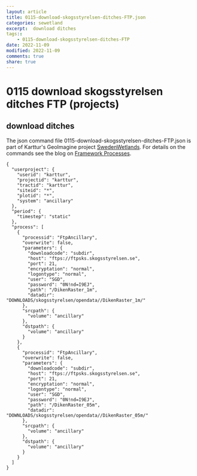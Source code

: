```yaml
---
layout: article
title: 0115-download-skogsstyrelsen-ditches-FTP.json
categories: sewetland
excerpt:  download ditches
tags:: 
    - 0115-download-skogsstyrelsen-ditches-FTP
date: 2022-11-09
modified: 2022-11-09
comments: true
share: true
---
```


# 0115 download skogsstyrelsen ditches FTP (projects)

##  download ditches

The json command file <span class='file'>0115-download-skogsstyrelsen-ditches-FTP.json</span> is part of Karttur's GeoImagine project [<span class='project'>SwedenWetlands</span>](https://karttur.github.io/geoimagine03-proj-wetland-se/index.html). For details on the commands see the blog on [Framework Processes](https://karttur.github.io/geoimagine03-docs-procpack/).

```
{
  "userproject": {
    "userid": "karttur",
    "projectid": "karttur",
    "tractid": "karttur",
    "siteid": "*",
    "plotid": "*",
    "system": "ancillary"
  },
  "period": {
    "timestep": "static"
  },
  "process": [
    {
      "processid": "FtpAncillary",
      "overwrite": false,
      "parameters": {
        "downloadcode": "subdir",
        "host": "ftps://ftpsks.skogsstyrelsen.se",
        "port": 21,
        "encryptation": "normal",
        "logontype": "normal",
        "user": "SGD",
        "password": "0N!nd=I9EJ",
        "path": "/DikenRaster_1m",
        "datadir": "DOWNLOADS/skogsstyrelsen/opendata//DikenRaster_1m/"
      },
      "srcpath": {
        "volume": "ancillary"
      },
      "dstpath": {
        "volume": "ancillary"
      }
    },
    {
      "processid": "FtpAncillary",
      "overwrite": false,
      "parameters": {
        "downloadcode": "subdir",
        "host": "ftps://ftpsks.skogsstyrelsen.se",
        "port": 21,
        "encryptation": "normal",
        "logontype": "normal",
        "user": "SGD",
        "password": "0N!nd=I9EJ",
        "path": "/DikenRaster_05m",
        "datadir": "DOWNLOADS/skogsstyrelsen/opendata//DikenRaster_05m/"
      },
      "srcpath": {
        "volume": "ancillary"
      },
      "dstpath": {
        "volume": "ancillary"
      }
    }
  ]
}
```
